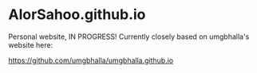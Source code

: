 # AlorSahoo.github.io
Personal website, IN PROGRESS! Currently closely based on umgbhalla's website here:

https://github.com/umgbhalla/umgbhalla.github.io

